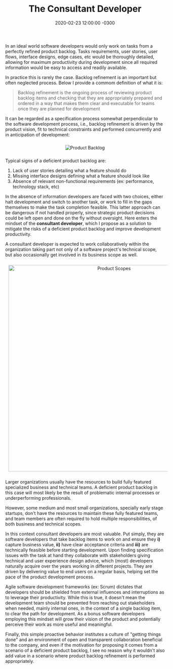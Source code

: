 ﻿---
layout: post
title: "The Consultant Developer"
date: 2020-02-23 12:00:00 -0300
tags: collaboration
---

In an ideal world software developers would only work on tasks from a perfectly refined product backlog. Tasks requirements, user stories, user flows, interface designs, edge cases, etc would be thoroughly detailed, allowing for maximum productivity during development since all required information would be easy to access and readily available.

In practice this is rarely the case. Backlog refinement is an important but often neglected process. Below I provide a commom definition of what it is:

> Backlog refinement is the ongoing process of reviewing product backlog items and checking that they are appropriately prepared and ordered in a way that makes them clear and executable for teams once they are planned for development

It can be regarded as a specification process somewhat perpendicular to the software development process, i.e., backlog refinement is driven by the product vision, fit to technical constraints and performed concurrently and in anticipation of development:

<p align="center">
  <img style="max-height: 380px; max-width: 100%; margin: 10px" src="{{ site.baseurl }}/images/p15/product_backlog.PNG" alt="Product Backlog"/>
  <br>
</p>

Typical signs of a deficient product backlog are:

1. Lack of user stories detailing what a feature should do
1. Missing interface designs defining what a feature should look like
1. Absence of relevant non-functional requirements (ex: performance, technology stack, etc)

In the absence of information developers are faced with two choices, either halt development and switch to another task, or work to fill in the gaps themselves to make the task completion feasible. This latter  approach can be dangerous if not handled properly, since strategic product decisions could be left open and done on the fly without oversight. Here enters the mindset of the <b>consultant developer</b>, which I propose as a solution to mitigate the risks of a deficient product backlog and improve development productivity.

A consultant developer is expected to work collaboratively within the organization taking part not only of a software project's technical scope, but also occasionally get involved in its business scope as well.

<p align="center">
  <img style="width: 652px; max-width: 100%; margin: 10px" src="{{ site.baseurl }}/images/p15/product_scopes.PNG" alt="Product Scopes"/>
  <br>
</p>

Larger organizations usually have the resources to build fully featured specialized business and technical teams. A deficient product backlog in this case will most likely be the result of problematic internal processes or underperforming professionals.

However, some medium and most small organizations, specially early stage startups, don't have the resources to maintain these fully featured teams, and team members are often required to hold multiple responsibilities, of both business and technical scopes.

In this context consultant developers are most valuable. Put simply, they are software developers that take backlog items to work on and ensure they <b>i)</b> capture business value, <b>ii)</b> have clear acceptance criteria and <b>iii)</b> are technically feasible before starting development. Upon finding specification issues with the task at hand they collaborate with stakeholders giving technical and user experience design advice, which (most) developers naturally acquire over the years working in different projects. They are driven by delivering value to end users on a regular basis, helping set the pace of the product development process.

Agile software development frameworks (ex: Scrum) dictates that developers should be shielded from external influences and interruptions as to leverage their productivity. While this is true, it doesn't mean the development team should be prevented from reaching out stakeholders when needed, mainly internal ones, in the context of a single backlog item, to clear the path for development. As a bonus software developers employing this mindset will grow their vision of the product and potentially perceive their work as more useful and meaningful.

Finally, this simple proactive behavior institutes a culture of "getting things done" and an environment of open and transparent collaboration beneficial to the company, and even if the motivation for proposing it comes from a scenario of a deficient product backlog, I see no reason why it wouldn't also add value in a scenario where product backlog refinement is performed appropriately.